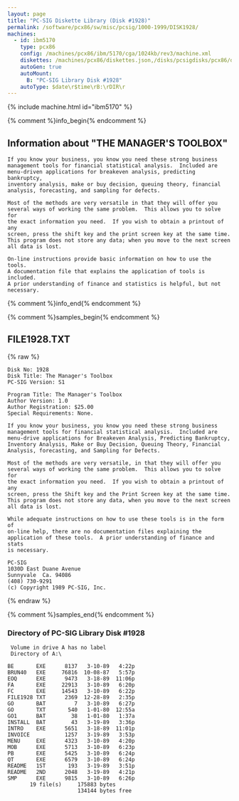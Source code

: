 ```yaml
---
layout: page
title: "PC-SIG Diskette Library (Disk #1928)"
permalink: /software/pcx86/sw/misc/pcsig/1000-1999/DISK1928/
machines:
  - id: ibm5170
    type: pcx86
    config: /machines/pcx86/ibm/5170/cga/1024kb/rev3/machine.xml
    diskettes: /machines/pcx86/diskettes.json,/disks/pcsigdisks/pcx86/diskettes.json
    autoGen: true
    autoMount:
      B: "PC-SIG Library Disk #1928"
    autoType: $date\r$time\rB:\rDIR\r
---
```


{% include machine.html id="ibm5170" %}

{% comment %}info_begin{% endcomment %}

## Information about "THE MANAGER'S TOOLBOX"

    If you know your business, you know you need these strong business
    management tools for financial statistical analysis.  Included are
    menu-driven applications for breakeven analysis, predicting bankruptcy,
    inventory analysis, make or buy decision, queuing theory, financial
    analysis, forecasting, and sampling for defects.
    
    Most of the methods are very versatile in that they will offer you
    several ways of working the same problem.  This allows you to solve for
    the exact information you need.  If you wish to obtain a printout of any
    screen, press the shift key and the print screen key at the same time.
    This program does not store any data; when you move to the next screen
    all data is lost.
    
    On-line instructions provide basic information on how to use the tools.
    A documentation file that explains the application of tools is included.
    A prior understanding of finance and statistics is helpful, but not
    necessary.
{% comment %}info_end{% endcomment %}

{% comment %}samples_begin{% endcomment %}

## FILE1928.TXT

{% raw %}
```
Disk No: 1928                                                           
Disk Title: The Manager's Toolbox                                       
PC-SIG Version: S1                                                      
                                                                        
Program Title: The Manager's Toolbox                                    
Author Version: 1.0                                                     
Author Registration: $25.00                                             
Special Requirements: None.                                             
                                                                        
If you know your business, you know you need these strong business      
management tools for financial statistical analysis.  Included are      
menu-drive applications for Breakeven Analysis, Predicting Bankruptcy,  
Inventory Analysis, Make or Buy Decision, Queuing Theory, Financial     
Analysis, forecasting, and Sampling for Defects.                        
                                                                        
Most of the methods are very versatile, in that they will offer you     
several ways of working the same problem.  This allows you to solve for 
the exact information you need.  If you wish to obtain a printout of any
screen, press the Shift key and the Print Screen key at the same time.  
This program does not store any data, when you move to the next screen  
all data is lost.                                                       
                                                                        
While adequate instructions on how to use these tools is in the form of 
on-line help, there are no documentation files explaining the           
application of these tools.  A prior understanding of finance and stats 
is necessary.                                                           
                                                                        
PC-SIG                                                                  
1030D East Duane Avenue                                                 
Sunnyvale  Ca. 94086                                                    
(408) 730-9291                                                          
(c) Copyright 1989 PC-SIG, Inc.                                         
```
{% endraw %}

{% comment %}samples_end{% endcomment %}

### Directory of PC-SIG Library Disk #1928

     Volume in drive A has no label
     Directory of A:\

    BE       EXE      8137   3-10-89   4:22p
    BRUN40   EXE     76816  10-08-87   5:57p
    EOQ      EXE      9473   3-18-89  11:06p
    FA       EXE     22913   3-10-89   6:20p
    FC       EXE     14543   3-10-89   6:22p
    FILE1928 TXT      2369  12-28-89   2:35p
    GO       BAT         7   3-10-89   6:27p
    GO       TXT       540   1-01-80  12:55a
    GO1      BAT        38   1-01-80   1:37a
    INSTALL  BAT        43   3-19-89   3:36p
    INTRO    EXE      5651   3-18-89  11:01p
    INVOICE           1257   3-19-89   3:53p
    MENU     EXE      4323   3-10-89   4:20p
    MOB      EXE      5713   3-10-89   6:23p
    PB       EXE      5425   3-10-89   6:24p
    QT       EXE      6579   3-10-89   6:24p
    README   1ST       193   3-19-89   3:51p
    README   2ND      2048   3-19-89   4:21p
    SMP      EXE      9815   3-10-89   6:26p
           19 file(s)     175883 bytes
                          134144 bytes free
